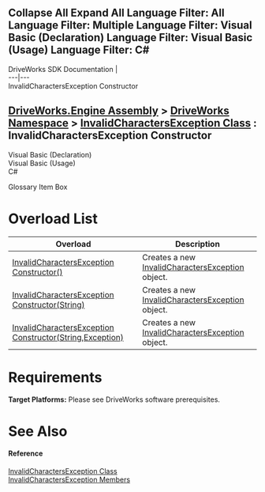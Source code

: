 Collapse All Expand All Language Filter: All  Language Filter: Multiple  Language Filter: Visual Basic (Declaration) Language Filter: Visual Basic (Usage) Language Filter: C#  
---  
DriveWorks SDK Documentation  |   
---|---  
InvalidCharactersException Constructor   
  
[DriveWorks.Engine Assembly](topic2156.md) > [DriveWorks Namespace](topic2159.md) > [InvalidCharactersException Class](topic3514.md) : InvalidCharactersException Constructor  
---  
  
Visual Basic (Declaration)    
Visual Basic (Usage)    
C# 

Glossary Item Box

# Overload List

Overload| Description  
---|---  
[InvalidCharactersException Constructor()](topic3521.md)| Creates a new [InvalidCharactersException](topic3514.md) object.   
[InvalidCharactersException Constructor(String)](topic3522.md)| Creates a new [InvalidCharactersException](topic3514.md) object.   
[InvalidCharactersException Constructor(String,Exception)](topic3523.md)| Creates a new [InvalidCharactersException](topic3514.md) object.   
  
# Requirements

**Target Platforms:** Please see DriveWorks software prerequisites.

# See Also

#### Reference

[InvalidCharactersException Class](topic3514.md)   
[InvalidCharactersException Members](topic3515.md)


